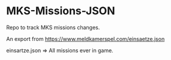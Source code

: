 # MKS-Missions-JSON

Repo to track MKS missions changes.

An export from <https://www.meldkamerspel.com/einsaetze.json>

einsartze.json => All missions ever in game.
